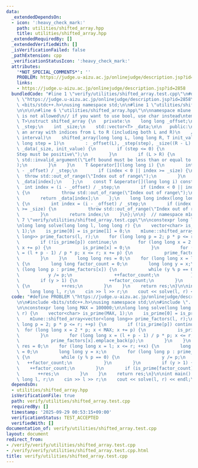```yaml
---
data:
  _extendedDependsOn:
  - icon: ':heavy_check_mark:'
    path: utilities/shifted_array.hpp
    title: utilities/shifted_array.hpp
  _extendedRequiredBy: []
  _extendedVerifiedWith: []
  _isVerificationFailed: false
  _pathExtension: cpp
  _verificationStatusIcon: ':heavy_check_mark:'
  attributes:
    '*NOT_SPECIAL_COMMENTS*': ''
    PROBLEM: https://judge.u-aizu.ac.jp/onlinejudge/description.jsp?id=2858
    links:
    - https://judge.u-aizu.ac.jp/onlinejudge/description.jsp?id=2858
  bundledCode: "#line 1 \"verify/utilities/shifted_array.test.cpp\"\n#define PROBLEM\
    \ \"https://judge.u-aizu.ac.jp/onlinejudge/description.jsp?id=2858\"\n\n#include\
    \ <bits/stdc++.h>\nusing namespace std;\n\n#line 1 \"utilities/shifted_array.hpp\"\
    \n\n\n\n#line 6 \"utilities/shifted_array.hpp\"\n\nnamespace m1une {\n// bool\
    \ is not allowed\n// if you want to use bool, use char instead\ntemplate <typename\
    \ T>\nstruct shifted_array {\n   private:\n    long long _offset;\n    long long\
    \ _step;\n    int _size;\n    std::vector<T> _data;\n\n   public:\n    // make\
    \ an array with indices from L to R (including both L and R)\n    // [L, R] (closed\
    \ interval)\n    shifted_array(long long L, long long R, T init_value = T(), long\
    \ long step = 1)\n        : _offset(L), _step(step), _size((R - L) / step + 1),\
    \ _data(_size, init_value) {\n        if (step <= 0) {\n            throw std::invalid_argument(\"\
    Step must be positive\");\n        }\n        if (L > R) {\n            throw\
    \ std::invalid_argument(\"Left bound must be less than or equal to right bound\"\
    );\n        }\n    }\n    T &operator[](long long i) {\n        int index = (i\
    \ - _offset) / _step;\n        if (index < 0 || index >= _size) {\n          \
    \  throw std::out_of_range(\"Index out of range\");\n        }\n        return\
    \ _data[index];\n    };\n    const T &operator[](long long i) const {\n      \
    \  int index = (i - _offset) / _step;\n        if (index < 0 || index >= _size)\
    \ {\n            throw std::out_of_range(\"Index out of range\");\n        }\n\
    \        return _data[index];\n    };\n    long long index(long long i) const\
    \ {\n        int index = (i - _offset) / _step;\n        if (index < 0 || index\
    \ >= _size) {\n            throw std::out_of_range(\"Index out of range\");\n\
    \        }\n        return index;\n    }\n};\n\n}  // namespace m1une\n\n\n#line\
    \ 7 \"verify/utilities/shifted_array.test.cpp\"\n\nconstexpr long long MAX = 100000;\n\
    \nlong long solve(long long l, long long r) {\n    vector<char> is_prime(MAX,\
    \ 1);\n    is_prime[0] = is_prime[1] = 0;\n    m1une::shifted_array<vector<long\
    \ long>> prime_factors(l, r);\n    for (long long p = 2; p * p <= r; ++p) {\n\
    \        if (!is_prime[p]) continue;\n        for (long long x = 2 * p; x < MAX;\
    \ x += p) {\n            is_prime[x] = 0;\n        }\n        for (long long x\
    \ = (l + p - 1) / p * p; x <= r; x += p) {\n            prime_factors[x].emplace_back(p);\n\
    \        }\n    }\n    long long res = 0;\n    for (long long x = l; x <= r; ++x)\
    \ {\n        long long factor_count = 0;\n        long long y = x;\n        for\
    \ (long long p : prime_factors[x]) {\n            while (y % p == 0) {\n     \
    \           y /= p;\n                ++factor_count;\n            }\n        }\n\
    \        if (y > 1) {\n            ++factor_count;\n        }\n        if (is_prime[factor_count])\
    \ {\n            ++res;\n        }\n    }\n    return res;\n}\n\nint main() {\n\
    \    long long l, r;\n    cin >> l >> r;\n    cout << solve(l, r) << endl;\n}\n"
  code: "#define PROBLEM \"https://judge.u-aizu.ac.jp/onlinejudge/description.jsp?id=2858\"\
    \n\n#include <bits/stdc++.h>\nusing namespace std;\n\n#include \"../../utilities/shifted_array.hpp\"\
    \n\nconstexpr long long MAX = 100000;\n\nlong long solve(long long l, long long\
    \ r) {\n    vector<char> is_prime(MAX, 1);\n    is_prime[0] = is_prime[1] = 0;\n\
    \    m1une::shifted_array<vector<long long>> prime_factors(l, r);\n    for (long\
    \ long p = 2; p * p <= r; ++p) {\n        if (!is_prime[p]) continue;\n      \
    \  for (long long x = 2 * p; x < MAX; x += p) {\n            is_prime[x] = 0;\n\
    \        }\n        for (long long x = (l + p - 1) / p * p; x <= r; x += p) {\n\
    \            prime_factors[x].emplace_back(p);\n        }\n    }\n    long long\
    \ res = 0;\n    for (long long x = l; x <= r; ++x) {\n        long long factor_count\
    \ = 0;\n        long long y = x;\n        for (long long p : prime_factors[x])\
    \ {\n            while (y % p == 0) {\n                y /= p;\n             \
    \   ++factor_count;\n            }\n        }\n        if (y > 1) {\n        \
    \    ++factor_count;\n        }\n        if (is_prime[factor_count]) {\n     \
    \       ++res;\n        }\n    }\n    return res;\n}\n\nint main() {\n    long\
    \ long l, r;\n    cin >> l >> r;\n    cout << solve(l, r) << endl;\n}\n"
  dependsOn:
  - utilities/shifted_array.hpp
  isVerificationFile: true
  path: verify/utilities/shifted_array.test.cpp
  requiredBy: []
  timestamp: '2025-09-29 00:53:15+09:00'
  verificationStatus: TEST_ACCEPTED
  verifiedWith: []
documentation_of: verify/utilities/shifted_array.test.cpp
layout: document
redirect_from:
- /verify/verify/utilities/shifted_array.test.cpp
- /verify/verify/utilities/shifted_array.test.cpp.html
title: verify/utilities/shifted_array.test.cpp
---
```

